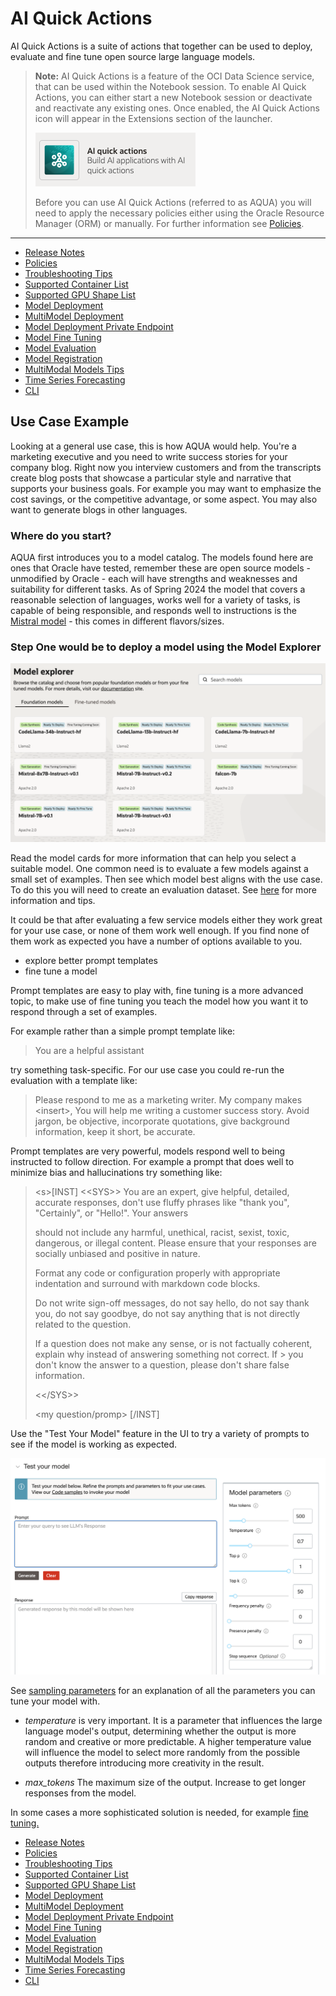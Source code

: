 # AI Quick Actions

AI Quick Actions is a suite of actions that together can be used to deploy, evaluate and fine tune open source large language models.

> **Note:** AI Quick Actions is a feature of the OCI Data Science service, that can be used within the Notebook session. To enable AI Quick Actions, you can either start a new Notebook session or deactivate and reactivate any existing ones. Once enabled, the AI Quick Actions icon will appear in the Extensions section of the launcher.
>
>![AQUA](web_assets/aqua.png)
>
>Before you can use AI Quick Actions (referred to as AQUA) you will need to apply the necessary policies either using the Oracle Resource
Manager (ORM) or manually. For further information see [Policies](policies/README.md).

---
- [Release Notes](release-notes.md)
- [Policies](policies/README.md)
- [Troubleshooting Tips](troubleshooting-tips.md)
- [Supported Container List](ai-quick-actions-containers.md)
- [Supported GPU Shape List](supported-gpu-shapes.md)
- [Model Deployment](model-deployment-tips.md)
- [MultiModel Deployment](multimodel-deployment-tips.md)
- [Model Deployment Private Endpoint](model-deployment-private-endpoint-tips.md)
- [Model Fine Tuning](fine-tuning-tips.md)
- [Model Evaluation](evaluation-tips.md)
- [Model Registration](register-tips.md)
- [MultiModal Models Tips](multimodal-models-tips.md)
- [Time Series Forecasting](time-series-forecasting/README.md)
- [CLI](cli-tips.md)


## Use Case Example

Looking at a general use case, this is how AQUA would help. You're a marketing executive and you need to write
success stories for your company blog. Right now you interview customers and from the transcripts create blog posts
that showcase a particular style and narrative that supports your business goals. For example you may want to
emphasize the cost savings, or the competitive advantage, or some aspect. You may also want to generate blogs in
other languages.

### Where do you start?

AQUA first introduces you to a model catalog. The models found here are ones that Oracle have tested, remember
these are open source models - unmodified by Oracle - each will have strengths and weaknesses and suitability for
different tasks. As of Spring 2024 the model that covers a reasonable selection of languages, works well for a
variety of tasks, is capable of being responsible, and responds well to instructions is
the [Mistral model](https://mistral.ai/technology/#models) - this comes in different flavors/sizes.

### Step One would be to deploy a model using the Model Explorer

![AQUA](web_assets/model-explorer.png)

Read the model cards for more information that can help you select a suitable model. One common need is to evaluate a few models against a small set of examples. Then see which model
best aligns with the use case. To do this you will need to create an evaluation dataset. See [here](evaluation-tips.md) for
more information and tips.

It could be that after evaluating a few service models either they work great for your use case, or none of them work
well enough. If you find none of them work as expected you have a number of options available to you.

- explore better prompt templates
- fine tune a model

Prompt templates are easy to play with, fine tuning is a more advanced topic, to make use of fine tuning you teach the model
how you want it to respond through a set of examples.

For example rather than a simple prompt template like:

> You are a helpful assistant

try something task-specific. For our
use case you could re-run the evaluation with a template like:

> Please respond to me as a marketing writer. My company makes \<insert\>, You will help me writing a customer success story.
> Avoid jargon, be objective, incorporate quotations, give background information, keep it short, be accurate.

Prompt templates are very powerful, models respond well to being instructed to follow direction. For example a prompt that
does well to minimize bias and hallucinations try something like:

>
> \<s\>[INST] \<\<SYS\>\>
> You are an expert, give helpful, detailed, accurate responses, don't use fluffy phrases like "thank you", "Certainly", or "Hello!". Your answers
>
> should not include any harmful, unethical, racist, sexist, toxic, dangerous, or illegal content. Please ensure that your responses are socially
> unbiased and positive in nature.
>
> Format any code or configuration properly with appropriate indentation and surround with markdown code blocks.
>
> Do not write sign-off messages, do not say hello, do not say thank you, do not say goodbye, do not say anything that is not directly related to the question.
>
> If a question does not make any sense, or is not factually coherent, explain why instead of answering something not correct. If > you don't know the answer to a question, please don't share false information.
>
> \<\</SYS\>\>
>
> \<my question/promp\> [/INST]

Use the "Test Your Model" feature in the UI to try a variety of prompts to see if the model is working as expected.

![AQUA](web_assets/try-model.png)

See [sampling parameters](https://docs.vllm.ai/en/latest/dev/sampling_params.html) for an explanation of all the parameters you can tune your model with.

- *temperature* is very important. It is a parameter that influences the large language model's output, determining
whether the output is more random and creative or more predictable. A higher temperature value will influence the model
to select more randomly from the possible outputs therefore introducing more creativity in the result.

- *max_tokens* The maximum size of the output. Increase to get longer responses from the model.

In some cases a more sophisticated solution is needed, for example [fine tuning.](fine-tuning-tips.md)


- [Release Notes](release-notes.md)
- [Policies](policies/README.md)
- [Troubleshooting Tips](troubleshooting-tips.md)
- [Supported Container List](ai-quick-actions-containers.md)
- [Supported GPU Shape List](supported-gpu-shapes.md)
- [Model Deployment](model-deployment-tips.md)
- [MultiModel Deployment](multimodel-deployment-tips.md)
- [Model Deployment Private Endpoint](model-deployment-private-endpoint-tips.md)
- [Model Fine Tuning](fine-tuning-tips.md)
- [Model Evaluation](evaluation-tips.md)
- [Model Registration](register-tips.md)
- [MultiModal Models Tips](multimodal-models-tips.md)
- [Time Series Forecasting](time-series-forecasting/README.md)
- [CLI](cli-tips.md)

